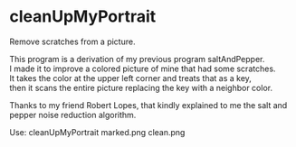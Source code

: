 # cleanUpMyPortrait
Remove scratches from a picture.

This program is a derivation of my previous program saltAndPepper.       
I made it to improve a colored picture of mine that had some scratches.  
It takes the color at the upper left corner and treats that as a key,    
then it scans the entire picture replacing the key with a neighbor color.

Thanks to my friend Robert Lopes, that kindly explained to me the salt and pepper noise reduction algorithm.

Use:
cleanUpMyPortrait marked.png clean.png
